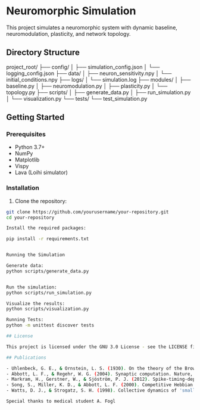 # Neuromorphic Simulation

This project simulates a neuromorphic system with dynamic baseline, neuromodulation, plasticity, and network topology.

## Directory Structure

project_root/
├── config/
│   ├── simulation_config.json
│   └── logging_config.json
├── data/
│   ├── neuron_sensitivity.npy
│   └── initial_conditions.npy
├── logs/
│   └── simulation.log
├── modules/
│   ├── baseline.py
│   ├── neuromodulation.py
│   ├── plasticity.py
│   └── topology.py
├── scripts/
│   ├── generate_data.py
│   ├── run_simulation.py
│   └── visualization.py
└── tests/
    └── test_simulation.py




## Getting Started

### Prerequisites

- Python 3.7+
- NumPy
- Matplotlib
- Vispy
- Lava (Loihi simulator)

### Installation

1. Clone the repository:

```bash
git clone https://github.com/yourusername/your-repository.git
cd your-repository

Install the required packages:

pip install -r requirements.txt


Running the Simulation

Generate data:
python scripts/generate_data.py


Run the simulation:
python scripts/run_simulation.py

Visualize the results:
python scripts/visualization.py

Running Tests:
python -m unittest discover tests

## License

This project is licensed under the GNU 3.0 License - see the LICENSE file for details.

## Publications

- Uhlenbeck, G. E., & Ornstein, L. S. (1930). On the theory of the Brownian motion. Physical Review, 36(5), 823-841. [Link](https://link_to_publication)
- Abbott, L. F., & Regehr, W. G. (2004). Synaptic computation. Nature, 431(7010), 796-803. [Link](https://link_to_publication)
- Markram, H., Gerstner, W., & Sjöström, P. J. (2012). Spike-timing-dependent plasticity: A comprehensive overview. Frontiers in Synaptic Neuroscience, 4, 2. [Link](https://link_to_publication)
- Song, S., Miller, K. D., & Abbott, L. F. (2000). Competitive Hebbian learning through spike-timing-dependent synaptic plasticity. Nature Neuroscience, 3(9), 919-926. [Link](https://link_to_publication)
- Watts, D. J., & Strogatz, S. H. (1998). Collective dynamics of 'small-world' networks. Nature, 393(6684), 440-442. [Link](https://link_to_publication)

Special thanks to medical student A. Fogl
```
